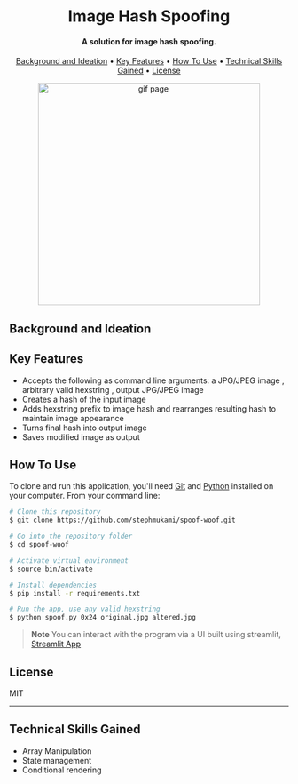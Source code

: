 
<h1 align="center">
  Image Hash Spoofing
  <br>
</h1>

<h4 align="center">A solution for image hash spoofing.</h4>
<p align="center">
  <a href="#how-to-use">Background and Ideation</a> •
  <a href="#key-features">Key Features</a> •
  <a href="#how-to-use">How To Use</a> •
  <a href="#tech-skills">Technical Skills Gained</a> •
  <a href="#license">License</a>
</p>
<div align="center">
  
  <img src="https://media.giphy.com/media/mGLOwWFI72JQvxsYaS/giphy.gif?cid=ecf05e47hiuuxng4pbn3yyelv8kho5x7avvq6ytx3bq38yj1&ep=v1_gifs_search&rid=giphy.gif&ct=g" alt="gif page" width="400">
  
</div>

## Background and Ideation

## Key Features

- Accepts the following as command line arguments: a JPG/JPEG image , arbitrary valid hexstring , output JPG/JPEG image
- Creates a hash of the input image
- Adds hexstring prefix to image hash and rearranges resulting hash to maintain image appearance
- Turns final hash into output image
- Saves modified image as output

## How To Use

To clone and run this application, you'll need [Git](https://git-scm.com) and [Python](https://www.python.org/downloads/)  installed on your computer. From your command line:

```bash
# Clone this repository
$ git clone https://github.com/stephmukami/spoof-woof.git

# Go into the repository folder
$ cd spoof-woof

# Activate virtual environment
$ source bin/activate

# Install dependencies
$ pip install -r requirements.txt

# Run the app, use any valid hexstring
$ python spoof.py 0x24 original.jpg altered.jpg


```

> **Note**
> You can interact with the program via a UI built using streamlit, [Streamlit App](https://stephmukami-streamlit-spoof-streamlitmain-mbkzqu.streamlit.app/)

## License

MIT

---
## Technical Skills Gained
- Array Manipulation
- State management
- Conditional rendering
